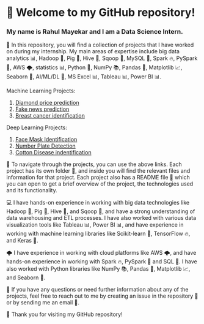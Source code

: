 # 🚀 Welcome to my GitHub repository! 
### My name is Rahul Mayekar and I am a Data Science Intern.

📂 In this repository, you will find a collection of projects that I have worked on during my internship. My main areas of expertise include big data analytics 📊, Hadoop 🐝, Pig 🐷, Hive 🐝, Sqoop 🚪, MySQL 💾, Spark 🔥, PySpark 🐍, AWS 🌩, statistics 📊, Python 🐍, NumPy 📚, Pandas 🐼, Matplotlib 📈, Seaborn 🌊, AI/ML/DL 🤖, MS Excel 📊, Tableau 📊, Power BI 📊.

Machine Learning Projects:

1. [Diamond price prediction](https://github.com/rahulm2782/ML_projects/tree/main/Diamond_price_prediction)
2. [Fake news prediction](https://github.com/rahulm2782/ML_projects/tree/main/fake_news_prediction)
3. [Breast cancer identification](https://github.com/rahulm2782/ML_projects/tree/main/Breast_cancer_data)

Deep Learning Projects:
1. [Face Mask Identification](https://github.com/rahulm2782/DL_projects/blob/main/Mask_detection/mask-vs-no-mask.ipynb)
2. [Number Plate Detection](https://github.com/rahulm2782/DL_projects/blob/main/Number_plate_detection/Number_plate_detection.ipynb)
3. [Cotton Disease indentification](https://github.com/rahulm2782/DL_projects/blob/main/Cotton_disease_prediction/cotton_disease_predict.ipynb)

🧭 To navigate through the projects, you can use the above links. Each project has its own folder 📂, and inside you will find the relevant files and information for that project. Each project also has a README file 📝 which you can open to get a brief overview of the project, the technologies used and its functionality.

💻 I have hands-on experience in working with big data technologies like Hadoop 🐝, Pig 🐷, Hive 🐝, and Sqoop 🚪, and have a strong understanding of data warehousing and ETL processes. I have also worked with various data visualization tools like Tableau 📊, Power BI 📊, and have experience in working with machine learning libraries like Scikit-learn 🤖, TensorFlow 🔥, and Keras 🤖.

🌩 I have experience in working with cloud platforms like AWS 🌩, and have hands-on experience in working with Spark 🔥, PySpark 🐍 and SQL 💾. I have also worked with Python libraries like NumPy 📚, Pandas 🐼, Matplotlib 📈, and Seaborn 🌊.

💬 If you have any questions or need further information about any of the projects, feel free to reach out to me by creating an issue in the repository 💬 or by sending me an email 📧.

🙏 Thank you for visiting my GitHub repository!
